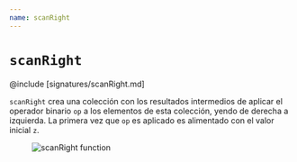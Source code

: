 ```yaml
---
name: scanRight
---
```


# `scanRight`

@include [signatures/scanRight.md]

`scanRight` crea una colección con los resultados intermedios de aplicar el operador binario `op` a los elementos de esta colección, yendo de derecha a izquierda.
La primera vez que `op` es aplicado es alimentado con el valor inicial `z`.

<figure class="diagram">
  <img src="../images/scanRight.svg" alt="scanRight function">
  <!-- <figcaption class="diagram-desc"></figcaption> -->
</figure>
